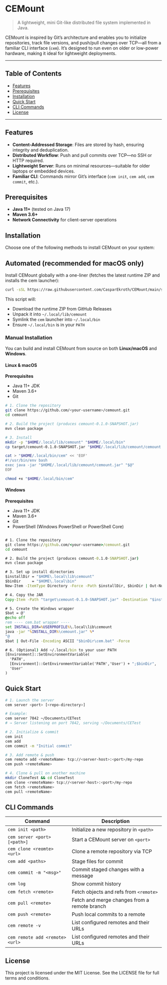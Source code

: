 # CEMount

> A lightweight, mini Git-like distributed file system implemented in Java.

CEMount is inspired by Git’s architecture and enables you to initialize repositories, track file versions, and push/pull changes over TCP—all from a familiar CLI interface (`cem`). It’s designed to run even on older or low-power hardware, making it ideal for lightweight deployments.

---

## Table of Contents

- [Features](#features)  
- [Prerequisites](#prerequisites)  
- [Installation](#installation)  
- [Quick Start](#quick-start)  
- [CLI Commands](#cli-commands)   
- [License](#license)  

---

## Features

- **Content-Addressed Storage**: Files are stored by hash, ensuring integrity and deduplication.  
- **Distributed Workflow**: Push and pull commits over TCP—no SSH or HTTP required.  
- **Lightweight Server**: Runs on minimal resources—suitable for older laptops or embedded devices.  
- **Familiar CLI**: Commands mirror Git’s interface (`cem init`, `cem add`, `cem commit`, etc.).

## Prerequisites

- **Java 11+** (tested on Java 17)  
- **Maven 3.6+**  
- **Network Connectivity** for client-server operations  

## Installation
Choose one of the following methods to install CEMount on your system:

## Automated (recommended for macOS only)

Install CEMount globally with a one-liner (fetches the latest runtime ZIP and installs the cem launcher):
```bash
curl -sSL https://raw.githubusercontent.com/CasparEkroth/CEMount/main/scripts/install.sh | bash
`````
This script will:

- Download the runtime ZIP from GitHub Releases  
- Unpack it into `~/.local/lib/cemount`  
- Symlink the `cem` launcher into `~/.local/bin`  
- Ensure `~/.local/bin` is in your `PATH`

### Manual Installation

You can build and install CEMount from source on both **Linux/macOS** and **Windows**.

#### Linux & macOS

**Prerequisites**  
- Java 11+ JDK  
- Maven 3.6+  
- Git  

```bash
# 1. Clone the repository
git clone https://github.com/<your-username>/cemount.git
cd cemount

# 2. Build the project (produces cemount-0.1.0-SNAPSHOT.jar)
mvn clean package

# 3. Install
mkdir -p "$HOME/.local/lib/cemount" "$HOME/.local/bin"
cp target/cemount-0.1.0-SNAPSHOT.jar "$HOME/.local/lib/cemount/cemount.jar"

cat > "$HOME/.local/bin/cem" << 'EOF'
#!/usr/bin/env bash
exec java -jar "$HOME/.local/lib/cemount/cemount.jar" "$@"
EOF

chmod +x "$HOME/.local/bin/cem"
``````
#### Windows

**Prerequisites**  
- Java 11+ JDK  
- Maven 3.6+  
- Git  
- PowerShell (Windows PowerShell or PowerShell Core)

```bat

# 1. Clone the repository
git clone https://github.com/<your-username>/cemount.git
cd cemount

# 2. Build the project (produces cemount-0.1.0-SNAPSHOT.jar)
mvn clean package

# 3. Set up install directories
$installDir = "$HOME\.local\lib\cemount"
$binDir     = "$HOME\.local\bin"
New-Item -ItemType Directory -Force -Path $installDir, $binDir | Out-Null

# 4. Copy the JAR
Copy-Item -Path "target\cemount-0.1.0-SNAPSHOT.jar" -Destination "$installDir\cemount.jar"

# 5. Create the Windows wrapper
$bat = @"
@echo off
rem ---- cem.bat wrapper ----
set INSTALL_DIR=%USERPROFILE%\.local\lib\cemount
java -jar "%INSTALL_DIR%\cemount.jar" %*
"@
$bat | Out-File -Encoding ASCII "$binDir\cem.bat" -Force

# 6. (Optional) Add ~/.local/bin to your user PATH
[Environment]::SetEnvironmentVariable(
  'PATH',
  [Environment]::GetEnvironmentVariable('PATH','User') + ";$binDir",
  'User'
)
``````

## Quick Start
```bash
# 1. Launch the server
cem server <port> [<repo-directory>]

# Example:
cem server 7842 ~/Documents/CETest
# → Server listening on port 7842, serving ~/Documents/CETest

# 2. Initialize & commit
cem init 
cem add 
cem commit -m "Initial commit"

# 3. Add remote & push
cem remote add <remoteName> tcp://<server-host>:<port>/my-repo
cem push <remoteName>

# 4. Clone & pull on another machine
mkdir CloneTest && cd CloneTest
cem clone <remoteName> tcp://<server-host>:<port>/my-repo
cem fetch <remoteName>
cem pull <remoteName>
`````

## CLI Commands

| Command                        | Description                                  |
| -------------------------------| -------------------------------------------- |
| `cem init <path> `             | Initialize a new repository in `<path>`      |
| `cem server <port> [<path>]`   | Start a CEMount server on `<port>`           |
| `cem clone <reomte> <url>`     | Clone a remote repository via TCP            |
| `cem add <paths>`              | Stage files for commit                       |
| `cem commit -m "<msg>"`        | Commit staged changes with a message         |
| `cem log`                      | Show commit history                          |
| `cem fetch <remote>`           | Fetch objects and refs from `<remote>`       |
| `cem pull <remote> `           | Fetch and merge changes from a remote branch |
| `cem push <remote> `           | Push local commits to a remote               |
| `cem remote -v`                | List configured remotes and their URLs       |
| `cem remote add <remote> <url>`| List configured remotes and their URLs       |

## License

This project is licensed under the MIT License. See the LICENSE file for full terms and conditions.
